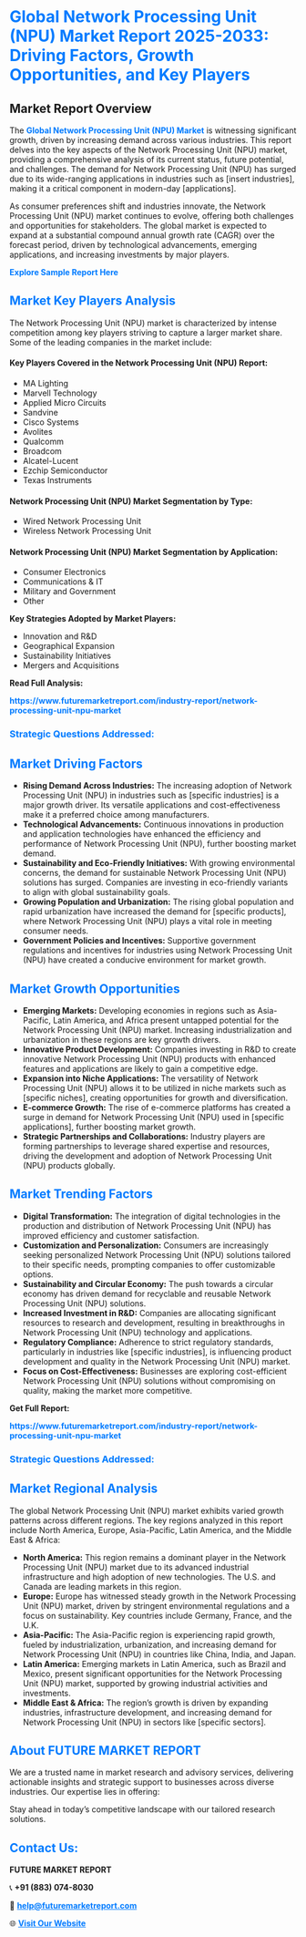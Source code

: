 <h1 style="color: #007BFF;">Global Network Processing Unit (NPU) Market Report 2025-2033: Driving Factors, Growth Opportunities, and Key Players</h1>

<section id="overview">
<h2>Market Report Overview</h2>
<p>The <a href="https://www.futuremarketreport.com/industry-report/network-processing-unit-npu-market" style="color: #007BFF; text-decoration: none;"><strong>Global Network Processing Unit (NPU) Market</strong></a> is witnessing significant growth, driven by increasing demand across various industries. This report delves into the key aspects of the Network Processing Unit (NPU) market, providing a comprehensive analysis of its current status, future potential, and challenges. The demand for Network Processing Unit (NPU) has surged due to its wide-ranging applications in industries such as [insert industries], making it a critical component in modern-day [applications].</p>
<p>As consumer preferences shift and industries innovate, the Network Processing Unit (NPU) market continues to evolve, offering both challenges and opportunities for stakeholders. The global market is expected to expand at a substantial compound annual growth rate (CAGR) over the forecast period, driven by technological advancements, emerging applications, and increasing investments by major players.</p>
</section>

<section id="overview">
<p><a href="https://www.futuremarketreport.com/request-sample/reportId=75965" style="color: #007BFF; text-decoration: none;"><strong>Explore Sample Report Here</strong></a></p>
</section>

<section id="key-players">
<h2 style="color: #007BFF;">Market Key Players Analysis</h2>
<p>The Network Processing Unit (NPU) market is characterized by intense competition among key players striving to capture a larger market share. Some of the leading companies in the market include:</p>
<h4>Key Players Covered in the Network Processing Unit (NPU) Report:</h4>
<ul><li>MA Lighting</li><li>Marvell Technology</li><li>Applied Micro Circuits</li><li>Sandvine</li><li>Cisco Systems</li><li>Avolites</li><li>Qualcomm</li><li>Broadcom</li><li>Alcatel-Lucent</li><li>Ezchip Semiconductor</li><li>Texas Instruments</li></ul>
<h4>Network Processing Unit (NPU) Market Segmentation by Type:</h4>
<ul><li>Wired Network Processing Unit</li><li>Wireless Network Processing Unit</li></ul>

<h4>Network Processing Unit (NPU) Market Segmentation by Application:</h4>
<ul><li>Consumer Electronics</li><li>Communications &amp; IT</li><li>Military and Government</li><li>Other</li></ul>
<p><strong>Key Strategies Adopted by Market Players:</strong></p>
<ul>
<li>Innovation and R&D</li>
<li>Geographical Expansion</li>
<li>Sustainability Initiatives</li>
<li>Mergers and Acquisitions</li>
</ul>
</section>

<section>
<p><strong>Read Full Analysis: </strong></p><a href="https://www.futuremarketreport.com/industry-report/network-processing-unit-npu-market" style="color: #007BFF; text-decoration: none;"><strong>https://www.futuremarketreport.com/industry-report/network-processing-unit-npu-market</strong></a>
<h3 style="color: #007BFF;">Strategic Questions Addressed:</h3>
</section>

<section id="driving-factors">
<h2 style="color: #007BFF;">Market Driving Factors</h2>
<ul>
<li><strong>Rising Demand Across Industries:</strong> The increasing adoption of Network Processing Unit (NPU) in industries such as [specific industries] is a major growth driver. Its versatile applications and cost-effectiveness make it a preferred choice among manufacturers.</li>
<li><strong>Technological Advancements:</strong> Continuous innovations in production and application technologies have enhanced the efficiency and performance of Network Processing Unit (NPU), further boosting market demand.</li>
<li><strong>Sustainability and Eco-Friendly Initiatives:</strong> With growing environmental concerns, the demand for sustainable Network Processing Unit (NPU) solutions has surged. Companies are investing in eco-friendly variants to align with global sustainability goals.</li>
<li><strong>Growing Population and Urbanization:</strong> The rising global population and rapid urbanization have increased the demand for [specific products], where Network Processing Unit (NPU) plays a vital role in meeting consumer needs.</li>
<li><strong>Government Policies and Incentives:</strong> Supportive government regulations and incentives for industries using Network Processing Unit (NPU) have created a conducive environment for market growth.</li>
</ul>
</section>

<section id="growth-opportunities">
<h2 style="color: #007BFF;">Market Growth Opportunities</h2>
<ul>
<li><strong>Emerging Markets:</strong> Developing economies in regions such as Asia-Pacific, Latin America, and Africa present untapped potential for the Network Processing Unit (NPU) market. Increasing industrialization and urbanization in these regions are key growth drivers.</li>
<li><strong>Innovative Product Development:</strong> Companies investing in R&D to create innovative Network Processing Unit (NPU) products with enhanced features and applications are likely to gain a competitive edge.</li>
<li><strong>Expansion into Niche Applications:</strong> The versatility of Network Processing Unit (NPU) allows it to be utilized in niche markets such as [specific niches], creating opportunities for growth and diversification.</li>
<li><strong>E-commerce Growth:</strong> The rise of e-commerce platforms has created a surge in demand for Network Processing Unit (NPU) used in [specific applications], further boosting market growth.</li>
<li><strong>Strategic Partnerships and Collaborations:</strong> Industry players are forming partnerships to leverage shared expertise and resources, driving the development and adoption of Network Processing Unit (NPU) products globally.</li>
</ul>
</section>

<section id="trending-factors">
<h2 style="color: #007BFF;">Market Trending Factors</h2>
<ul>
<li><strong>Digital Transformation:</strong> The integration of digital technologies in the production and distribution of Network Processing Unit (NPU) has improved efficiency and customer satisfaction.</li>
<li><strong>Customization and Personalization:</strong> Consumers are increasingly seeking personalized Network Processing Unit (NPU) solutions tailored to their specific needs, prompting companies to offer customizable options.</li>
<li><strong>Sustainability and Circular Economy:</strong> The push towards a circular economy has driven demand for recyclable and reusable Network Processing Unit (NPU) solutions.</li>
<li><strong>Increased Investment in R&D:</strong> Companies are allocating significant resources to research and development, resulting in breakthroughs in Network Processing Unit (NPU) technology and applications.</li>
<li><strong>Regulatory Compliance:</strong> Adherence to strict regulatory standards, particularly in industries like [specific industries], is influencing product development and quality in the Network Processing Unit (NPU) market.</li>
<li><strong>Focus on Cost-Effectiveness:</strong> Businesses are exploring cost-efficient Network Processing Unit (NPU) solutions without compromising on quality, making the market more competitive.</li>
</ul>
</section>

<section>
<p><strong>Get Full Report: </strong></p><a href="https://www.futuremarketreport.com/industry-report/network-processing-unit-npu-market" style="color: #007BFF; text-decoration: none;"><strong>https://www.futuremarketreport.com/industry-report/network-processing-unit-npu-market</strong></a>
<h3 style="color: #007BFF;">Strategic Questions Addressed:</h3>
</section>


<section id="regional-analysis">
<h2 style="color: #007BFF;">Market Regional Analysis</h2>
<p>The global Network Processing Unit (NPU) market exhibits varied growth patterns across different regions. The key regions analyzed in this report include North America, Europe, Asia-Pacific, Latin America, and the Middle East & Africa:</p>
<ul>
<li><strong>North America:</strong> This region remains a dominant player in the Network Processing Unit (NPU) market due to its advanced industrial infrastructure and high adoption of new technologies. The U.S. and Canada are leading markets in this region.</li>
<li><strong>Europe:</strong> Europe has witnessed steady growth in the Network Processing Unit (NPU) market, driven by stringent environmental regulations and a focus on sustainability. Key countries include Germany, France, and the U.K.</li>
<li><strong>Asia-Pacific:</strong> The Asia-Pacific region is experiencing rapid growth, fueled by industrialization, urbanization, and increasing demand for Network Processing Unit (NPU) in countries like China, India, and Japan.</li>
<li><strong>Latin America:</strong> Emerging markets in Latin America, such as Brazil and Mexico, present significant opportunities for the Network Processing Unit (NPU) market, supported by growing industrial activities and investments.</li>
<li><strong>Middle East & Africa:</strong> The region’s growth is driven by expanding industries, infrastructure development, and increasing demand for Network Processing Unit (NPU) in sectors like [specific sectors].</li>
</ul>
</section>

<footer>
<h2 style="color: #007BFF;">About FUTURE MARKET REPORT</h2>
<p>We are a trusted name in market research and advisory services, delivering actionable insights and strategic support to businesses across diverse industries. Our expertise lies in offering:</p>

<p>Stay ahead in today’s competitive landscape with our tailored research solutions.</p>

<h2 style="color: #007BFF;">Contact Us:</h2>
<p><strong>FUTURE MARKET REPORT</strong></p>
<p>📞 <strong>+91 (883) 074-8030</strong></p>
<p>📧 <strong><a href="mailto:help@futuremarketreport.com" style="color: #007BFF;">help@futuremarketreport.com</a></strong></p>
<p>🌐 <strong><a href="https://www.futuremarketreport.com/" style="color: #007BFF;">Visit Our Website</a></strong></p>
</footer>